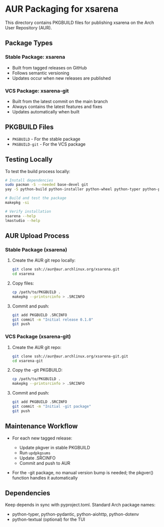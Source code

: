 # AUR Packaging for xsarena

This directory contains PKGBUILD files for publishing xsarena on the Arch User Repository (AUR).

## Package Types

### Stable Package: xsarena
- Built from tagged releases on GitHub
- Follows semantic versioning
- Updates occur when new releases are published

### VCS Package: xsarena-git
- Built from the latest commit on the main branch
- Always contains the latest features and fixes
- Updates automatically when built

## PKGBUILD Files

- `PKGBUILD` - For the stable package
- `PKGBUILD-git` - For the VCS package

## Testing Locally

To test the build process locally:

```bash
# Install dependencies
sudo pacman -S --needed base-devel git
yay -S python-build python-installer python-wheel python-typer python-pydantic python-aiohttp python-dotenv

# Build and test the package
makepkg -si

# Verify installation
xsarena --help
lmastudio --help
```

## AUR Upload Process

### Stable Package (xsarena)
1. Create the AUR git repo locally:
   ```bash
   git clone ssh://aur@aur.archlinux.org/xsarena.git
   cd xsarena
   ```
2. Copy files:
   ```bash
   cp /path/to/PKGBUILD .
   makepkg --printsrcinfo > .SRCINFO
   ```
3. Commit and push:
   ```bash
   git add PKGBUILD .SRCINFO
   git commit -m "Initial release 0.1.0"
   git push
   ```

### VCS Package (xsarena-git)
1. Create the AUR git repo:
   ```bash
   git clone ssh://aur@aur.archlinux.org/xsarena-git.git
   cd xsarena-git
   ```
2. Copy the -git PKGBUILD:
   ```bash
   cp /path/to/PKGBUILD .
   makepkg --printsrcinfo > .SRCINFO
   ```
3. Commit and push:
   ```bash
   git add PKGBUILD .SRCINFO
   git commit -m "Initial -git package"
   git push
   ```

## Maintenance Workflow

- For each new tagged release:
  - Update pkgver in stable PKGBUILD
  - Run `updpkgsums`
  - Update .SRCINFO
  - Commit and push to AUR

- For the -git package, no manual version bump is needed; the pkgver() function handles it automatically

## Dependencies

Keep depends in sync with pyproject.toml. Standard Arch package names:
- python-typer, python-pydantic, python-aiohttp, python-dotenv
- python-textual (optional) for the TUI
